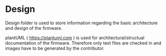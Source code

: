 # Design
Design folder is used to store information regarding the basic architecture and design of the firmware.

plantUML ( https://plantuml.com ) is used for architectural/structual documentation of the firmware. Therefore only text files are checked in and images have to be generated by the contributor.

